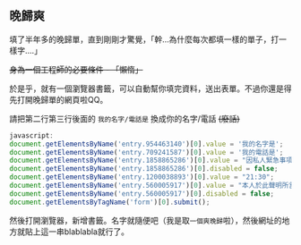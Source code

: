 ## 晚歸爽

填了半年多的晚歸單，直到剛剛才驚覺，「幹...為什麼每次都填一樣的單子，打一樣字....」

~~身為一個工程師的必要條件 - 「懶惰」~~

於是乎，就有一個瀏覽器書籤，可以自動幫你填完資料，送出表單。不過你還是得先打開晚歸單的網頁啦QQ。

請把第二行第三行後面的 `我的名字/電話是` 換成你的名字/電話 ~~(廢話)~~

~~~javascript
javascript:
document.getElementsByName('entry.954463140')[0].value = '我的名字是';
document.getElementsByName('entry.709241587')[0].value = '我的電話是';
document.getElementsByName('entry.1858865286')[0].value = "因私人緊急事項 (看病、就醫、因要事而返家)致延誤返回";
document.getElementsByName('entry.1858865286')[0].disabled = false;
document.getElementsByName('entry.1200038893')[0].value = "21:30";
document.getElementsByName('entry.560005917')[0].value = "本人於此聲明所言屬實，並備相關文件供日後查證";
document.getElementsByName('entry.560005917')[0].disabled = false;
document.getElementsByTagName('form')[0].submit();
~~~

然後打開瀏覽器，新增書籤。名字就隨便吧（我是取`一個爽晚歸`啦），然後網址的地方就貼上這一串blablabla就行了。